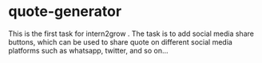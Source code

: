 # quote-generator

This is the first task for intern2grow . The task is to add social media share buttons, which can be used to share quote on different social media platforms such as whatsapp, twitter, and so on...
